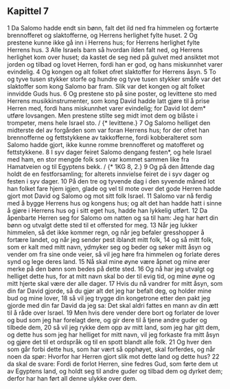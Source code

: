 ## Kapittel 7

1 Da Salomo hadde endt sin bønn, falt det ild ned fra himmelen og fortærte brennofferet og slaktofferne, og Herrens herlighet fylte huset.
2 Og prestene kunne ikke gå inn i Herrens hus; for Herrens herlighet fylte Herrens hus.
3 Alle Israels barn så hvordan ilden falt ned, og Herrens herlighet kom over huset; da kastet de seg ned på gulvet med ansiktet mot jorden og tilbad og lovet Herren, fordi han er god, og hans miskunnhet varer evindelig.
4 Og kongen og alt folket ofret slaktoffer for Herrens åsyn.
5 To og tyve tusen stykker storfe og hundre og tyve tusen stykker småfe var det slaktoffer som kong Salomo bar fram. Slik var det kongen og alt folket innvidde Guds hus.
6 Og prestene sto på sine poster, og levittene sto med Herrens musikkinstrumenter, som kong David hadde latt gjøre til å prise Herren med, fordi hans miskunnhet varer evindelig; for David lot dem* utføre lovsangen. Men prestene stilte seg midt imot dem og blåste i trompeter, mens hele Israel sto. / {* levittene.}
7 Og Salomo helliget den midterste del av forgården som var foran Herrens hus; for der ofret han brennofferne og fettstykkene av takkofferne, fordi kobberalteret som Salomo hadde gjort, ikke kunne romme brennofferet og matofferet og fettstykkene.
8 I syv dager feiret Salomo dengang festen*, og hele Israel med ham, en stor mengde folk som var kommet sammen like fra Hamatveien og til Egyptens bekk. / {* 1KG 8, 2.}
9 Og på den åttende dag holdt de en festforsamling; for alterets innvielse feiret de i syv dager og festen i syv dager.
10 På den tre og tyvende dag i den syvende måned lot han folket fare hjem igjen, glade og vel til mote over det gode Herren hadde gjort mot David og Salomo og mot sitt folk Israel.
11 Salomo var nå ferdig med å bygge Herrens hus og kongens hus; og alt det han hadde hatt i sinne å gjøre i Herrens hus og i sitt eget hus, hadde han lykkelig utført.
12 Da åpenbarte Herren seg for Salomo om natten og sa til ham: Jeg har hørt din bønn og utvalgt dette sted til et offersted for meg.
13 Når jeg lukker himmelen, så det ikke kommer regn, og når jeg befaler gresshopper å fortære landet, og når jeg sender pest iblandt mitt folk,
14 og så mitt folk, som er kalt med mitt navn, ydmyker seg og beder og søker mitt åsyn og vender om fra sine onde veier, så vil jeg høre fra himmelen og forlate deres synd og lege deres land.
15 Nå skal mine øyne være åpnet og mine ører merke på den bønn som bedes på dette sted.
16 Og nå har jeg utvalgt og helliget dette hus, for at mitt navn skal bo der til evig tid, og mine øyne og mitt hjerte skal være der alle dager.
17 Hvis du nå vandrer for mitt åsyn, som din far David gjorde, så du gjør alt det jeg har befalt deg, og holder mine bud og mine lover,
18 så vil jeg trygge din kongetrone etter den pakt jeg gjorde med din far David da jeg sa: Det skal aldri fattes en mann av din ætt til å råde over Israel.
19 Men hvis dere vender dere bort og forlater de lover og bud som jeg har forelagt dere, og gir dere til å tjene andre guder og tilbede dem,
20 så vil jeg rykke dem opp av mitt land, som jeg har gitt dem, og dette hus som jeg har helliget for mitt navn, vil jeg forkaste fra mitt åsyn og gjøre det til et ordspråk og til en spott blandt alle folk.
21 Og hver den som går forbi dette hus, som har vært så opphøyet, skal forferdes, og når noen da spør: Hvorfor har Herren gjort slik mot dette land og dette hus?
22 da skal de svare: Fordi de forlot Herren, sine fedres Gud, som førte dem ut av Egyptens land, og holdt seg til andre guder og tilbad dem og dyrket dem; derfor har han ført all denne ulykke over dem.
